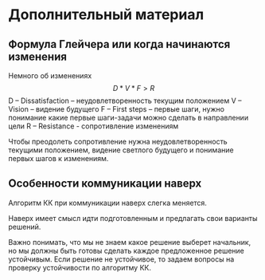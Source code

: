 # Дополнительный материал

## Формула Глейчера или когда начинаются изменения

Немного об изменениях
$$
D*V*F>R
$$
D – Dissatisfaction – неудовлетворенность текущим положением
V – Vision – видение будущего
F – First steps – первые шаги, нужно понимание какие первые шаги-задачи можно сделать в направлении цели
R – Resistance - сопротивление изменениям

Чтобы преодолеть сопротивление нужна неудовлетворенность текущими положением, видение светлого будущего и понимание первых шагов к изменениям.

## Особенности коммуникации наверх

Алгоритм КК при коммуникации наверх слегка меняется.

Наверх имеет смысл идти подготовленным и предлагать свои варианты решений.

Важно понимать, что мы не знаем какое решение выберет начальник, но мы должны быть готовы сделать каждое предложенное решение устойчивым. Если решение не устойчивое, то задаем вопросы на проверку устойчивости по алгоритму КК.